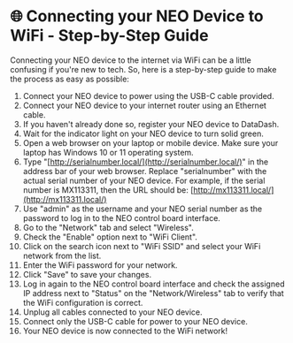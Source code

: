 # 🌐 Connecting your NEO Device to WiFi - Step-by-Step Guide

Connecting your NEO device to the internet via WiFi can be a little confusing if you're new to tech. So, here is a step-by-step guide to make the process as easy as possible:

1. Connect your NEO device to power using the USB-C cable provided.
2. Connect your NEO device to your internet router using an Ethernet cable.
3. If you haven't already done so, register your NEO device to DataDash.
4. Wait for the indicator light on your NEO device to turn solid green.
5. Open a web browser on your laptop or mobile device. Make sure your laptop has Windows 10 or 11 operating system.
6. Type "[http://serialnumber.local/](http://serialnumber.local/)" in the address bar of your web browser. Replace "serialnumber" with the actual serial number of your NEO device. For example, if the serial number is MX113311, then the URL should be: [http://mx113311.local/](http://mx113311.local/)
7. Use "admin" as the username and your NEO serial number as the password to log in to the NEO control board interface.
8. Go to the "Network" tab and select "Wireless".
9. Check the "Enable" option next to "WiFi Client".
10. Click on the search icon next to "WiFi SSID" and select your WiFi network from the list.
11. Enter the WiFi password for your network.
12. Click "Save" to save your changes.
13. Log in again to the NEO control board interface and check the assigned IP address next to "Status" on the "Network/Wireless" tab to verify that the WiFi configuration is correct.
14. Unplug all cables connected to your NEO device.
15. Connect only the USB-C cable for power to your NEO device.
16. Your NEO device is now connected to the WiFi network!
